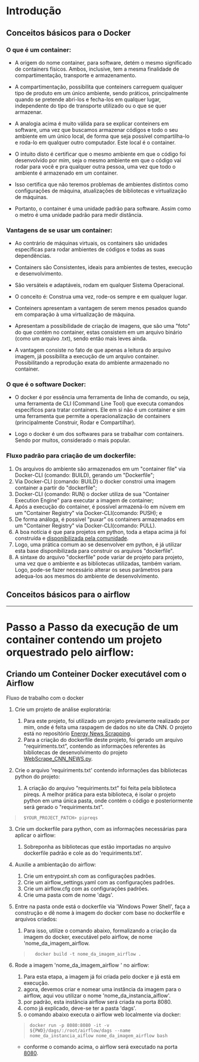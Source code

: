 # Introdução

## Conceitos básicos para o Docker

### O que é um container:

-   A origem do nome container, para software, detém o mesmo significado de containers físicos. Ambos, inclusive, tem a mesma finalidade de compartimentação, transporte e armazenamento.
  
-   A compartimentação, possibilita que conteiners carreguem qualquer tipo de produto em um único ambiente, sendo práticos, principalmente quando se pretende abri-los e fecha-los em qualquer lugar, independente do tipo de transporte utilizado ou o que se quer armazenar.

-   A analogia acima é muito válida para se explicar conteiners em software, uma vez que buscamos armazenar códigos e todo o seu ambiente em um único local, de forma que seja possível compartilha-lo e roda-lo em qualquer outro computador. Este local é o container.

-   O intuito disto é certificar que o mesmo ambiente em que o código foi desenvolvido por mim, seja o mesmo ambiente em que o código vai rodar para você e pra qualquer outra pessoa, uma vez que todo o ambiente é armazenado em um container.

-  Isso certifica que não teremos problemas de ambientes distintos como configurações de máquina, atualizações de bibliotecas e virtualização de máquinas.

-  Portanto, o container é uma unidade padrão para software. Assim como o metro é uma unidade padrão para medir distância.

### Vantagens de se usar um container:

- Ao contrário de máquinas virtuais, os containers são unidades específicas para rodar ambientes de códigos e todas as suas dependências.

- Containers são Consistentes, ideais para ambientes de testes, execução e desenvolvimento.

- São versáteis e adaptáveis, rodam em qualquer Sistema Operacional.

- O conceito é: Construa uma vez, rode-os sempre e em qualquer lugar.

- Conteiners apresentam a vantagem de serem menos pesados quando em comparação à uma virtualização de máquina.
  
- Apresentam a possibilidade de criação de imagens, que são uma "foto" do que contém no container, estas consistem em um arquivo binário (como um arquivo .txt), sendo então mais leves ainda.

- A vantagem consiste no fato de que apenas a leitura do arquivo imagem, já possibilita a execução de um arquivo container. Possibilitando a reprodução exata do ambiente armazenado no container.

### O que é o software Docker:

- O docker é por essência uma ferramenta de linha de comando, ou seja, uma ferramenta de CLI (Command Line Tool) que executa comandos específicos para tratar containers. Ele em si não é um container e sim uma ferramenta que permite a operacionalização de containers (principalmente Construir, Rodar e Compartilhar).

- Logo o docker é um dos softwares para se trabalhar com containers. Sendo por muitos, considerado o mais popular.

### Fluxo padrão para criação de um dockerfile:

1) Os arquivos do ambiente são armazenados em um "container file" via Docker-CLI (comando: BUILD), gerando um "Dockerfile";
2) Via Docker-CLI (comando: BUILD) o docker constroi uma imagem container a partir do "dockerfile";
3) Docker-CLI (comando: RUN) o docker utiliza de sua "Container Execution Engine" para executar a imagem de container;
4) Após a execução do container, é possível armazená-lo em núvem em um "Container Registry" via Docker-CLI(comando: PUSH); e
5) De forma análoga, é possível "puxar" os containers armazenados em um "Container Registry" via Docker-CLI(comando: PULL).
6) A boa notícia é que para projetos em python, toda a etapa acima já foi construída e [disponibilizada pela comunidade](https://hub.docker.com/_/python).
7) Logo, uma prática comum ao se desenvolver em python, é já utilizar esta base disponibilizada para construir os arquivos "dockerfile".
8) A sintaxe do arquivo "dockerfile" pode variar de projeto para projeto, uma vez que o ambiente e as bibliotecas utilizadas, também variam. Logo, pode-se fazer necessário alterar os seus parâmetros para adequa-los aos mesmos do ambiente de desenvolvimento.

## Conceitos básicos para o airflow

---
# Passo a Passo da execução de um container contendo um projeto orquestrado pelo airflow:

## Criando um Conteiner Docker executável com o Airflow
Fluxo de trabalho com o docker
1) Crie um projeto de análise exploratória:
   1) Para este projeto, foi utilizado um projeto previamente realizado por mim, onde é feita uma raspagem de dados no site da CNN. O projeto está no repositório [Energy News Scrapping](https://github.com/viniciusgribas/EnergyNewsScrapping).
   2) Para a criação do dockerfile deste projeto, foi gerado um arquivo "requiriments.txt", contendo as informações referentes às bibliotecas de desenvolvimento do projeto [WebScrape_CNN_NEWS.py](https://github.com/viniciusgribas/Basico_Airflow_Docker/blob/main/CNN%20News/py/CNN_WordCloud.py).
   
2) Crie o arquivo 'requiriments.txt' contendo informações das bibliotecas python do projeto:
   1) A criação do arquivo "requiriments.txt" foi feita pela biblioteca pireqs. A melhor prática para esta biblioteca, é isolar o projeto python em uma única pasta, onde contém o código e posteriormente será gerado o "requiriments.txt".
 > `` $YOUR_PROJECT_PATCH> pipreqs``

3) Crie um dockerfile para python, com as informações necessárias para aplicar o airflow:
   1) Sobreponha as bibliotecas que estão importadas no arquivo dockerfile padrão e cole as do 'requiriments.txt'.

   
4) Auxilie a ambientação do airflow:
   1) Crie um entrypoint.sh com as configurações padrões.
   2) Crie um airflow_settings.yaml com as configurações padrões.
   3) Crie um airflow.cfg com as configurações padrões.
   4) Crie uma pasta com de nome 'dags'.
   
5) Entre na pasta onde está o dockerfile via 'Windows Power Shell', faça a construção e dê nome à imagem do docker com base no dockerfile e arquivos criados:
   1) Para isso, utilize o comando abaixo, formalizando a criação da imagem do docker, executável pelo airflow, de nome 'nome_da_imagem_airflow.
   > `  docker build -t nome_da_imagem_airflow .`

6) Rode a imagem 'nome_da_imagem_airflow ' no airflow:
   1) Para esta etapa, a imagem já foi criada pelo docker e já está em execução.
   2) agora, devemos criar e nomear uma instância da imagem para o airflow, aqui vou utilizar o nome 'nome_da_instancia_aiflow'.
   3) por padrão, esta instância airflow será criada na porta 8080.
   4) como já explicado, deve-se ter a pasta 'dags'.
   5) o comando abaixo executa o airflow web localmente via docker:
   > `docker run -p 8080:8080 -it -v ${PWD}/dags/:/root/airflow/dags --name nome_da_instancia_aiflow nome_da_imagem_airflow bash`
   - conforme o comando acima, o airflow será executado na porta [8080](http://localhost:8080).

     
